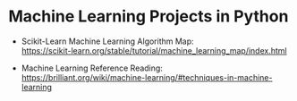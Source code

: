 # Machine Learning Projects in Python
- Scikit-Learn Machine Learning Algorithm Map:  
  https://scikit-learn.org/stable/tutorial/machine_learning_map/index.html
  
- Machine Learning Reference Reading:  
  https://brilliant.org/wiki/machine-learning/#techniques-in-machine-learning
